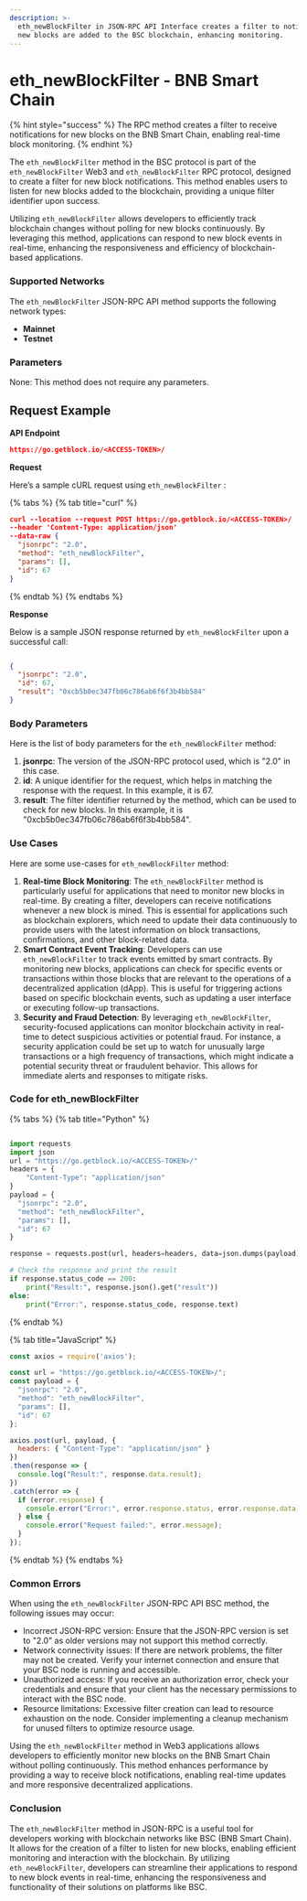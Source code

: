 ```yaml
---
description: >-
  eth_newBlockFilter in JSON-RPC API Interface creates a filter to notify when
  new blocks are added to the BSC blockchain, enhancing monitoring.
---
```


# eth\_newBlockFilter - BNB Smart Chain

{% hint style="success" %}
The RPC method creates a filter to receive notifications for new blocks on the BNB Smart Chain, enabling real-time block monitoring.
{% endhint %}

The `eth_newBlockFilter` method in the BSC protocol is part of the `eth_newBlockFilter` Web3 and `eth_newBlockFilter` RPC protocol, designed to create a filter for new block notifications. This method enables users to listen for new blocks added to the blockchain, providing a unique filter identifier upon success.

Utilizing `eth_newBlockFilter` allows developers to efficiently track blockchain changes without polling for new blocks continuously. By leveraging this method, applications can respond to new block events in real-time, enhancing the responsiveness and efficiency of blockchain-based applications.

### Supported Networks

The `eth_newBlockFilter` JSON-RPC API method supports the following network types:

* **Mainnet**
* **Testnet**

### Parameters

None: This method does not require any parameters.

## Request Example

**API Endpoint**

```json
https://go.getblock.io/<ACCESS-TOKEN>/
```

**Request**

Here’s a sample cURL request using `eth_newBlockFilter` :

{% tabs %}
{% tab title="curl" %}
```json
curl --location --request POST https://go.getblock.io/<ACCESS-TOKEN>/
--header 'Content-Type: application/json' 
--data-raw {
  "jsonrpc": "2.0",
  "method": "eth_newBlockFilter",
  "params": [],
  "id": 67
}
```
{% endtab %}
{% endtabs %}

**Response**

Below is a sample JSON response returned by `eth_newBlockFilter` upon a successful call:

```json

{
  "jsonrpc": "2.0",
  "id": 67,
  "result": "0xcb5b0ec347fb06c786ab6f6f3b4bb584"
}

```

### Body Parameters

Here is the list of body parameters for the `eth_newBlockFilter` method:

1. **jsonrpc**: The version of the JSON-RPC protocol used, which is "2.0" in this case.
2. **id**: A unique identifier for the request, which helps in matching the response with the request. In this example, it is 67.
3. **result**: The filter identifier returned by the method, which can be used to check for new blocks. In this example, it is "0xcb5b0ec347fb06c786ab6f6f3b4bb584".

### Use Cases

Here are some use-cases for `eth_newBlockFilter` method:

1. **Real-time Block Monitoring**: The `eth_newBlockFilter` method is particularly useful for applications that need to monitor new blocks in real-time. By creating a filter, developers can receive notifications whenever a new block is mined. This is essential for applications such as blockchain explorers, which need to update their data continuously to provide users with the latest information on block transactions, confirmations, and other block-related data.
2. **Smart Contract Event Tracking**: Developers can use `eth_newBlockFilter` to track events emitted by smart contracts. By monitoring new blocks, applications can check for specific events or transactions within those blocks that are relevant to the operations of a decentralized application (dApp). This is useful for triggering actions based on specific blockchain events, such as updating a user interface or executing follow-up transactions.
3. **Security and Fraud Detection**: By leveraging `eth_newBlockFilter`, security-focused applications can monitor blockchain activity in real-time to detect suspicious activities or potential fraud. For instance, a security application could be set up to watch for unusually large transactions or a high frequency of transactions, which might indicate a potential security threat or fraudulent behavior. This allows for immediate alerts and responses to mitigate risks.

### Code for eth\_newBlockFilter

{% tabs %}
{% tab title="Python" %}
```python

import requests
import json
url = "https://go.getblock.io/<ACCESS-TOKEN>/"
headers = {
    "Content-Type": "application/json"
}
payload = {
  "jsonrpc": "2.0",
  "method": "eth_newBlockFilter",
  "params": [],
  "id": 67
}

response = requests.post(url, headers=headers, data=json.dumps(payload))

# Check the response and print the result
if response.status_code == 200:
    print("Result:", response.json().get("result"))
else:
    print("Error:", response.status_code, response.text)

```
{% endtab %}

{% tab title="JavaScript" %}
```javascript
const axios = require('axios');

const url = "https://go.getblock.io/<ACCESS-TOKEN>/";
const payload = {
  "jsonrpc": "2.0",
  "method": "eth_newBlockFilter",
  "params": [],
  "id": 67
};

axios.post(url, payload, {
  headers: { "Content-Type": "application/json" }
})
.then(response => {
  console.log("Result:", response.data.result);
})
.catch(error => {
  if (error.response) {
    console.error("Error:", error.response.status, error.response.data);
  } else {
    console.error("Request failed:", error.message);
  }
});
```
{% endtab %}
{% endtabs %}

### Common Errors

When using the `eth_newBlockFilter` JSON-RPC API BSC method, the following issues may occur:

* Incorrect JSON-RPC version: Ensure that the JSON-RPC version is set to "2.0" as older versions may not support this method correctly.
* Network connectivity issues: If there are network problems, the filter may not be created. Verify your internet connection and ensure that your BSC node is running and accessible.
* Unauthorized access: If you receive an authorization error, check your credentials and ensure that your client has the necessary permissions to interact with the BSC node.
* Resource limitations: Excessive filter creation can lead to resource exhaustion on the node. Consider implementing a cleanup mechanism for unused filters to optimize resource usage.

Using the `eth_newBlockFilter` method in Web3 applications allows developers to efficiently monitor new blocks on the BNB Smart Chain without polling continuously. This method enhances performance by providing a way to receive block notifications, enabling real-time updates and more responsive decentralized applications.

### Conclusion

The `eth_newBlockFilter` method in JSON-RPC is a useful tool for developers working with blockchain networks like BSC (BNB Smart Chain). It allows for the creation of a filter to listen for new blocks, enabling efficient monitoring and interaction with the blockchain. By utilizing `eth_newBlockFilter`, developers can streamline their applications to respond to new block events in real-time, enhancing the responsiveness and functionality of their solutions on platforms like BSC.
